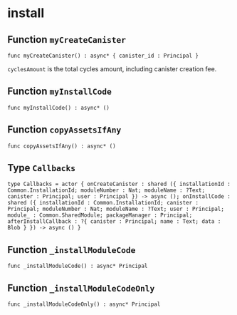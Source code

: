 # install

## Function `myCreateCanister`
``` motoko no-repl
func myCreateCanister() : async* { canister_id : Principal }
```

`cyclesAmount` is the total cycles amount, including canister creation fee.

## Function `myInstallCode`
``` motoko no-repl
func myInstallCode() : async* ()
```


## Function `copyAssetsIfAny`
``` motoko no-repl
func copyAssetsIfAny() : async* ()
```


## Type `Callbacks`
``` motoko no-repl
type Callbacks = actor { onCreateCanister : shared ({ installationId : Common.InstallationId; moduleNumber : Nat; moduleName : ?Text; canister : Principal; user : Principal }) -> async (); onInstallCode : shared ({ installationId : Common.InstallationId; canister : Principal; moduleNumber : Nat; moduleName : ?Text; user : Principal; module_ : Common.SharedModule; packageManager : Principal; afterInstallCallback : ?{ canister : Principal; name : Text; data : Blob } }) -> async () }
```


## Function `_installModuleCode`
``` motoko no-repl
func _installModuleCode() : async* Principal
```


## Function `_installModuleCodeOnly`
``` motoko no-repl
func _installModuleCodeOnly() : async* Principal
```

